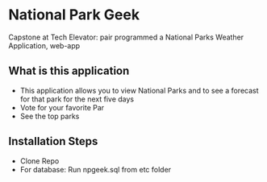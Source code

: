 # National Park Geek
Capstone at Tech Elevator: pair programmed a National Parks Weather Application, web-app

<h2>What is this application</h2>
<ul>
  <li>This application allows you to view National Parks and to see a forecast for that park for the next five days</li>
  <li>Vote for your favorite Par</li>
  <li>See the top parks</li>
</ul>
    
<h2>Installation Steps</h2>
<ul>
  <li>Clone Repo</li>
  <li>For database: Run npgeek.sql from etc folder</li>
</ul>
